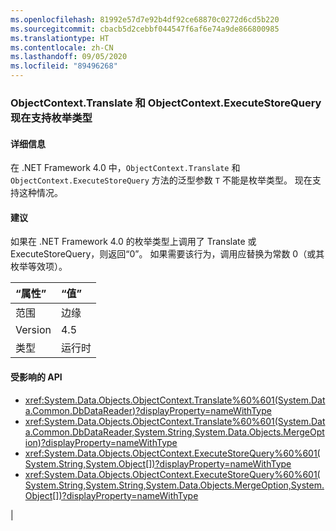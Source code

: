 ```yaml
---
ms.openlocfilehash: 81992e57d7e92b4df92ce68870c0272d6cd5b220
ms.sourcegitcommit: cbacb5d2cebbf044547f6af6e74a9de866800985
ms.translationtype: HT
ms.contentlocale: zh-CN
ms.lasthandoff: 09/05/2020
ms.locfileid: "89496268"
---
```

### <a name="objectcontexttranslate-and-objectcontextexecutestorequery-now-support-enum-type"></a>ObjectContext.Translate 和 ObjectContext.ExecuteStoreQuery 现在支持枚举类型

#### <a name="details"></a>详细信息

在 .NET Framework 4.0 中，<code>ObjectContext.Translate</code> 和 <code>ObjectContext.ExecuteStoreQuery</code> 方法的泛型参数 <code>T</code> 不能是枚举类型。 现在支持这种情况。

#### <a name="suggestion"></a>建议

如果在 .NET Framework 4.0 的枚举类型上调用了 Translate 或 ExecuteStoreQuery，则返回“0”。 如果需要该行为，调用应替换为常数 0（或其枚举等效项）。

| “属性”    | “值”       |
|:--------|:------------|
| 范围   |边缘|
|Version|4.5|
|类型|运行时|

#### <a name="affected-apis"></a>受影响的 API

- <xref:System.Data.Objects.ObjectContext.Translate%60%601(System.Data.Common.DbDataReader)?displayProperty=nameWithType>
- <xref:System.Data.Objects.ObjectContext.Translate%60%601(System.Data.Common.DbDataReader,System.String,System.Data.Objects.MergeOption)?displayProperty=nameWithType>
- <xref:System.Data.Objects.ObjectContext.ExecuteStoreQuery%60%601(System.String,System.Object[])?displayProperty=nameWithType>
- <xref:System.Data.Objects.ObjectContext.ExecuteStoreQuery%60%601(System.String,System.String,System.Data.Objects.MergeOption,System.Object[])?displayProperty=nameWithType></li></ul>|

<!--

#### Affected APIs

- ``M:System.Data.Objects.ObjectContext.Translate``1(System.Data.Common.DbDataReader)``
- ``M:System.Data.Objects.ObjectContext.Translate``1(System.Data.Common.DbDataReader,System.String,System.Data.Objects.MergeOption)``
- ``M:System.Data.Objects.ObjectContext.ExecuteStoreQuery``1(System.String,System.Object[])``
- ``M:System.Data.Objects.ObjectContext.ExecuteStoreQuery``1(System.String,System.String,System.Data.Objects.MergeOption,System.Object[])``

-->
